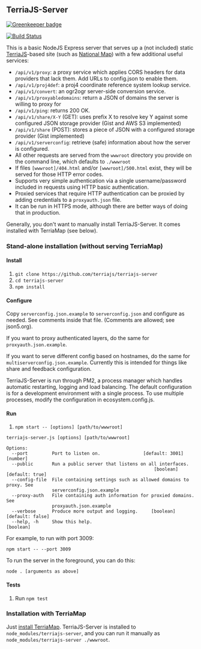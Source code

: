 ## TerriaJS-Server

[![Greenkeeper badge](https://badges.greenkeeper.io/TerriaJS/terriajs-server.svg)](https://greenkeeper.io/)

[![Build Status](https://travis-ci.org/TerriaJS/terriajs-server.svg?branch=master)](https://travis-ci.org/TerriaJS/terriajs-server)

This is a basic NodeJS Express server that serves up a (not included) static [TerriaJS](https://github.com/TerriaJS/TerriaJS)-based site (such as [National Map](http://nationalmap.gov.au)) with a few additional useful services:

* `/api/v1/proxy`: a proxy service which applies CORS headers for data providers that lack them. Add URLs to config.json to enable them.
* `/api/v1/proj4def`: a proj4 coordinate reference system lookup service.
* `/api/v1/convert`: an ogr2ogr server-side conversion service.
* `/api/v1/proxyabledomains`: return a JSON of domains the server is willing to proxy for
* `/api/v1/ping`: returns 200 OK.
* `/api/v1/share/X-Y` (GET): uses prefix X to resolve key Y against some configured JSON storage provider (Gist and AWS S3 implemented)
* `/api/v1/share` (POST): stores a piece of JSON with a configured storage provider (Gist implemented)
* `/api/v1/serverconfig`: retrieve (safe) information about how the server is configured.
* All other requests are served from the `wwwroot` directory you provide on the command line, which defaults to `./wwwroot`
* If files `[wwwroot]/404.html` and/or `[wwwroot]/500.html` exist, they will be served for those HTTP error codes.
* Supports very simple authentication via a single username/password included in requests using HTTP basic authentication.
* Proxied services that require HTTP authentication can be proxied by adding credentials to a `proxyauth.json` file.
* It can be run in HTTPS mode, although there are better ways of doing that in production.

Generally, you don't want to manually install TerriaJS-Server. It comes installed with TerriaMap (see below).

### Stand-alone installation (without serving TerriaMap)

#### Install

1. `git clone https://github.com/terriajs/terriajs-server`
2. `cd terriajs-server`
3. `npm install`

#### Configure

Copy `serverconfig.json.example` to `serverconfig.json` and configure as needed.
See comments inside that file. (Comments are allowed; see json5.org).

If you want to proxy authenticated layers, do the same for
`proxyauth.json.example`.

If you want to serve different config based on hostnames, do the same for
`multiserverconfig.json.example`. Currently this is intended for things like
share and feedback configuration.

TerriaJS-Server is run through PM2, a process manager which handles automatic
restarting, logging and load balancing. The default configuration is for a
development environment with a single process. To use multiple processes, modify
the configuration in ecosystem.config.js.

#### Run

1. `npm start -- [options] [path/to/wwwroot]`

```
terriajs-server.js [options] [path/to/wwwroot]

Options:
  --port         Port to listen on.                [default: 3001]      [number]
  --public       Run a public server that listens on all interfaces.
                                                       [boolean] [default: true]
  --config-file  File containing settings such as allowed domains to proxy. See
                 serverconfig.json.example
  --proxy-auth   File containing auth information for proxied domains. See
                 proxyauth.json.example
  --verbose      Produce more output and logging.     [boolean] [default: false]
  --help, -h     Show this help.                                       [boolean]
```

For example, to run with port 3009:

`npm start -- --port 3009`

To run the server in the foreground, you can do this:

`node . [arguments as above]`

#### Tests

1. Run `npm test`

### Installation with TerriaMap

Just [install TerriaMap](http://terria.io/Documentation). TerriaJS-Server is installed to `node_modules/terriajs-server`, and you can run it manually as `node_modules/terriajs-server ./wwwroot`.

